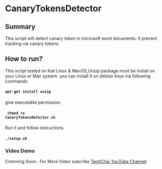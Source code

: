 # CanaryTokensDetector
## Summary
This script will detect canary token in microsoft word documents. It prevent tracking via canary tokens.
## How to run?
This script tested on Kali Linux & MacOS,Unzip package must be install on your Linux or Mac system. you can install it on debian linux via following commands
#### <code>apt-get install unzip</code>
give executable permission.
#### <code> chmod +x CanaryTokensDetector.sh </code>
Run it and follow instructions.
#### <code>./setup.sh</code>
### Video Demo
Comming Soon..
For More Video subcribe <a href="http://youtube.com/techchipnet">TechChip YouTube Channel</a>

